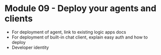 # Module 09 - Deploy your agents and clients

- For deployment of agent, link to existing logic apps docs
- For deployment of built-in chat client, explain easy auth and how to deploy
- Developer identity

